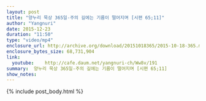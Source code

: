 ```yaml
---
layout: post
title: "양누리 묵상 365일-주의 길에는 기름이 떨어지며 [시편 65;11]"
author: "Yangnuri"
date: 2015-12-23
duration: "11:50"
type: "video/mp4"
enclosure_url: http://archive.org/download/20151018365/2015-10-18-365.mp4
enclosure_bytes_size: 68,731,904       
link:
  youtube:    http://cafe.daum.net/yangnuri-ch/Ww8v/191
summary:  양누리 묵상 365일-주의 길에는 기름이 떨어지며 [시편 65;11]
show_notes:
---
```

{% include post_body.html %}

